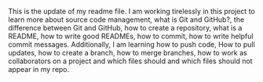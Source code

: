 This is the update of my readme file.
I am working tirelessly in this project to learn more about source code management, what is Git and GitHub?, the difference between Git and GitHub, how to create a repository, what is a README, how to write good READMEs, how to commit, how to write helpful commit messages.
Additionally, I am learning how to push code, How to pull updates, how to create a branch, how to merge branches, how to work as collaborators on a project and which files should and which files should not appear in my repo.
